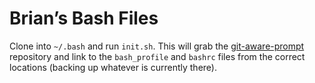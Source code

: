 # Brian’s Bash Files

Clone into `~/.bash` and run `init.sh`. This will grab the [git-aware-prompt](https://github.com/jimeh/git-aware-prompt) repository and link to the `bash_profile` and `bashrc` files from the correct locations (backing up whatever is currently there).
